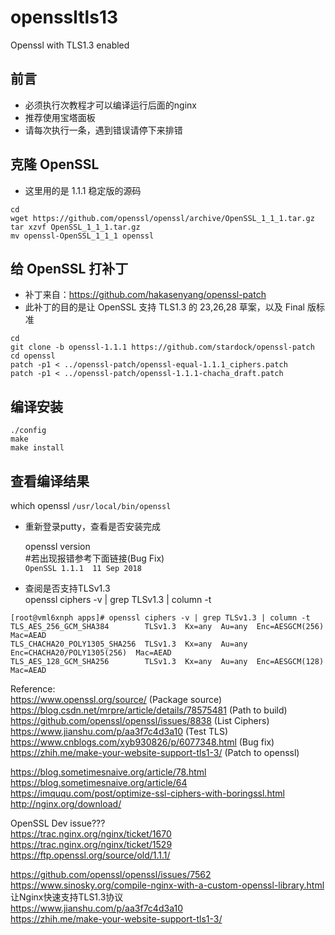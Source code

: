 # openssltls13
Openssl with TLS1.3 enabled

## 前言  

* 必须执行次教程才可以编译运行后面的nginx  
* 推荐使用宝塔面板  
* 请每次执行一条，遇到错误请停下来排错  

## 克隆 OpenSSL

* 这里用的是 1.1.1 稳定版的源码  
```  
cd
wget https://github.com/openssl/openssl/archive/OpenSSL_1_1_1.tar.gz   
tar xzvf OpenSSL_1_1_1.tar.gz  
mv openssl-OpenSSL_1_1_1 openssl  
```  

## 给 OpenSSL 打补丁  

* 补丁来自：https://github.com/hakasenyang/openssl-patch  
* 此补丁的目的是让 OpenSSL 支持 TLS1.3 的 23,26,28 草案，以及 Final 版标准  
```  
cd 
git clone -b openssl-1.1.1 https://github.com/stardock/openssl-patch  
cd openssl   
patch -p1 < ../openssl-patch/openssl-equal-1.1.1_ciphers.patch  
patch -p1 < ../openssl-patch/openssl-1.1.1-chacha_draft.patch  
```  

## 编译安装
```  
./config  
make  
make install  
```  

## 查看编译结果  

which openssl
`/usr/local/bin/openssl`

* 重新登录putty，查看是否安装完成  

  openssl version  
  #若出现报错参考下面链接(Bug Fix)  
`OpenSSL 1.1.1  11 Sep 2018`  

* 查阅是否支持TLSv1.3  
  openssl ciphers -v | grep TLSv1.3 | column -t  
```  
[root@vml6xnph apps]# openssl ciphers -v | grep TLSv1.3 | column -t
TLS_AES_256_GCM_SHA384        TLSv1.3  Kx=any  Au=any  Enc=AESGCM(256)             Mac=AEAD
TLS_CHACHA20_POLY1305_SHA256  TLSv1.3  Kx=any  Au=any  Enc=CHACHA20/POLY1305(256)  Mac=AEAD
TLS_AES_128_GCM_SHA256        TLSv1.3  Kx=any  Au=any  Enc=AESGCM(128)             Mac=AEAD
```  



Reference:  
https://www.openssl.org/source/ (Package source)  
https://blog.csdn.net/mrpre/article/details/78575481 (Path to build)  
https://github.com/openssl/openssl/issues/8838 (List Ciphers)  
https://www.jianshu.com/p/aa3f7c4d3a10 (Test TLS)  
https://www.cnblogs.com/xyb930826/p/6077348.html (Bug fix)  
https://zhih.me/make-your-website-support-tls1-3/ (Patch to openssl)  




https://blog.sometimesnaive.org/article/78.html  
https://blog.sometimesnaive.org/article/64  
https://imququ.com/post/optimize-ssl-ciphers-with-boringssl.html  
http://nginx.org/download/  


OpenSSL Dev issue???  
https://trac.nginx.org/nginx/ticket/1670  
https://trac.nginx.org/nginx/ticket/1529  
https://ftp.openssl.org/source/old/1.1.1/  

https://github.com/openssl/openssl/issues/7562  
https://www.sinosky.org/compile-nginx-with-a-custom-openssl-library.html  
让Nginx快速支持TLS1.3协议  
https://www.jianshu.com/p/aa3f7c4d3a10  
https://zhih.me/make-your-website-support-tls1-3/  
